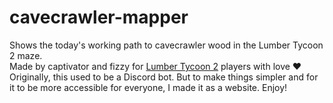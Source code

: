 # cavecrawler-mapper

Shows the today's working path to cavecrawler wood in the Lumber Tycoon 2 maze.<br>
Made by captivator and fizzy for [Lumber Tycoon 2](https://www.roblox.com/games/13822889/Lumber-Tycoon-2) players with love ❤️<br>
Originally, this used to be a Discord bot. But to make things simpler and for it to be more accessible for everyone, I made it as a website. Enjoy!
